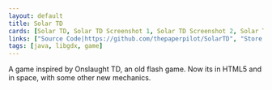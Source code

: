 ```yaml
---
layout: default
title: Solar TD
cards: [Solar TD, Solar TD Screenshot 1, Solar TD Screenshot 2, Solar TD Screenshot 3, Solar TD Screenshot 4, Solar TD Screenshot 5, Solar TD Screenshot 6]
links: ["Source Code|https://github.com/thepaperpilot/SolarTD", "Store Page|http://thepaperpilot.itch.io/solar-td"]
tags: [java, libgdx, game]
---
```

A game inspired by Onslaught TD, an old flash game. Now its in HTML5 and in space, with some other new mechanics.
